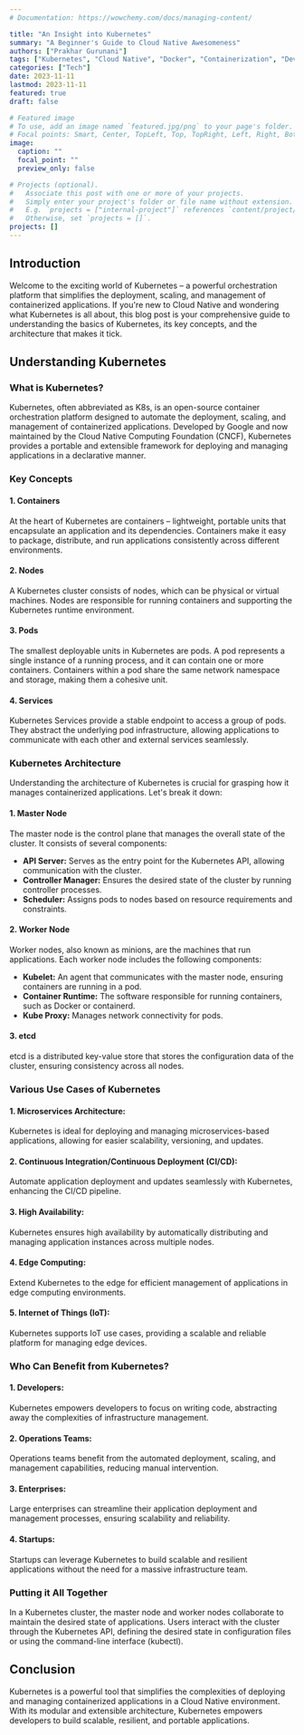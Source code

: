 ```yaml
---
# Documentation: https://wowchemy.com/docs/managing-content/

title: "An Insight into Kubernetes"
summary: "A Beginner's Guide to Cloud Native Awesomeness"
authors: ["Prakhar Gurunani"]
tags: ["Kubernetes", "Cloud Native", "Docker", "Containerization", "DevOps"]
categories: ["Tech"]
date: 2023-11-11
lastmod: 2023-11-11
featured: true
draft: false

# Featured image
# To use, add an image named `featured.jpg/png` to your page's folder.
# Focal points: Smart, Center, TopLeft, Top, TopRight, Left, Right, BottomLeft, Bottom, BottomRight.
image:
  caption: ""
  focal_point: ""
  preview_only: false

# Projects (optional).
#   Associate this post with one or more of your projects.
#   Simply enter your project's folder or file name without extension.
#   E.g. `projects = ["internal-project"]` references `content/project/deep-learning/index.md`.
#   Otherwise, set `projects = []`.
projects: []
---
```


## Introduction

Welcome to the exciting world of Kubernetes – a powerful orchestration platform that simplifies the deployment, scaling, and management of containerized applications. If you're new to Cloud Native and wondering what Kubernetes is all about, this blog post is your comprehensive guide to understanding the basics of Kubernetes, its key concepts, and the architecture that makes it tick.

## Understanding Kubernetes

### What is Kubernetes?

Kubernetes, often abbreviated as K8s, is an open-source container orchestration platform designed to automate the deployment, scaling, and management of containerized applications. Developed by Google and now maintained by the Cloud Native Computing Foundation (CNCF), Kubernetes provides a portable and extensible framework for deploying and managing applications in a declarative manner.

### Key Concepts

#### 1. Containers

At the heart of Kubernetes are containers – lightweight, portable units that encapsulate an application and its dependencies. Containers make it easy to package, distribute, and run applications consistently across different environments.

#### 2. Nodes

A Kubernetes cluster consists of nodes, which can be physical or virtual machines. Nodes are responsible for running containers and supporting the Kubernetes runtime environment.

#### 3. Pods

The smallest deployable units in Kubernetes are pods. A pod represents a single instance of a running process, and it can contain one or more containers. Containers within a pod share the same network namespace and storage, making them a cohesive unit.

#### 4. Services

Kubernetes Services provide a stable endpoint to access a group of pods. They abstract the underlying pod infrastructure, allowing applications to communicate with each other and external services seamlessly.

### Kubernetes Architecture

Understanding the architecture of Kubernetes is crucial for grasping how it manages containerized applications. Let's break it down:

#### 1. Master Node

The master node is the control plane that manages the overall state of the cluster. It consists of several components:

- **API Server:** Serves as the entry point for the Kubernetes API, allowing communication with the cluster.
- **Controller Manager:** Ensures the desired state of the cluster by running controller processes.
- **Scheduler:** Assigns pods to nodes based on resource requirements and constraints.

#### 2. Worker Node

Worker nodes, also known as minions, are the machines that run applications. Each worker node includes the following components:

- **Kubelet:** An agent that communicates with the master node, ensuring containers are running in a pod.
- **Container Runtime:** The software responsible for running containers, such as Docker or containerd.
- **Kube Proxy:** Manages network connectivity for pods.

#### 3. etcd

etcd is a distributed key-value store that stores the configuration data of the cluster, ensuring consistency across all nodes.

### Various Use Cases of Kubernetes

#### 1. **Microservices Architecture:**

   Kubernetes is ideal for deploying and managing microservices-based applications, allowing for easier scalability, versioning, and updates.

#### 2. **Continuous Integration/Continuous Deployment (CI/CD):**

   Automate application deployment and updates seamlessly with Kubernetes, enhancing the CI/CD pipeline.

#### 3. **High Availability:**

   Kubernetes ensures high availability by automatically distributing and managing application instances across multiple nodes.

#### 4. **Edge Computing:**

   Extend Kubernetes to the edge for efficient management of applications in edge computing environments.

#### 5. **Internet of Things (IoT):**

   Kubernetes supports IoT use cases, providing a scalable and reliable platform for managing edge devices.

### Who Can Benefit from Kubernetes?

#### 1. **Developers:**

   Kubernetes empowers developers to focus on writing code, abstracting away the complexities of infrastructure management.

#### 2. **Operations Teams:**

   Operations teams benefit from the automated deployment, scaling, and management capabilities, reducing manual intervention.

#### 3. **Enterprises:**

   Large enterprises can streamline their application deployment and management processes, ensuring scalability and reliability.

#### 4. **Startups:**

   Startups can leverage Kubernetes to build scalable and resilient applications without the need for a massive infrastructure team.

### Putting it All Together

In a Kubernetes cluster, the master node and worker nodes collaborate to maintain the desired state of applications. Users interact with the cluster through the Kubernetes API, defining the desired state in configuration files or using the command-line interface (kubectl).

## Conclusion

Kubernetes is a powerful tool that simplifies the complexities of deploying and managing containerized applications in a Cloud Native environment. With its modular and extensible architecture, Kubernetes empowers developers to build scalable, resilient, and portable applications.
